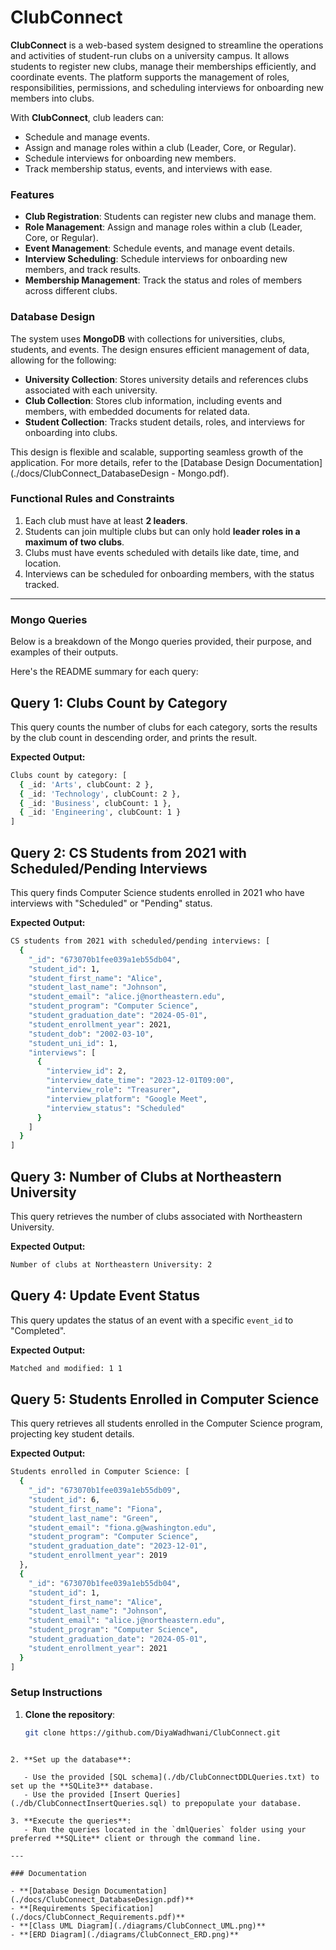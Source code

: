 # ClubConnect

**ClubConnect** is a web-based system designed to streamline the operations and activities of student-run clubs on a university campus. It allows students to register new clubs, manage their memberships efficiently, and coordinate events. The platform supports the management of roles, responsibilities, permissions, and scheduling interviews for onboarding new members into clubs.

With **ClubConnect**, club leaders can:

- Schedule and manage events.
- Assign and manage roles within a club (Leader, Core, or Regular).
- Schedule interviews for onboarding new members.
- Track membership status, events, and interviews with ease.

### Features

- **Club Registration**: Students can register new clubs and manage them.
- **Role Management**: Assign and manage roles within a club (Leader, Core, or Regular).
- **Event Management**: Schedule events, and manage event details.
- **Interview Scheduling**: Schedule interviews for onboarding new members, and track results.
- **Membership Management**: Track the status and roles of members across different clubs.

### Database Design

The system uses **MongoDB** with collections for universities, clubs, students, and events. The design ensures efficient management of data, allowing for the following:

- **University Collection**: Stores university details and references clubs associated with each university.
- **Club Collection**: Stores club information, including events and members, with embedded documents for related data.
- **Student Collection**: Tracks student details, roles, and interviews for onboarding into clubs.

This design is flexible and scalable, supporting seamless growth of the application. For more details, refer to the [Database Design Documentation](./docs/ClubConnect_DatabaseDesign - Mongo.pdf).

### Functional Rules and Constraints

1. Each club must have at least **2 leaders**.
2. Students can join multiple clubs but can only hold **leader roles in a maximum of two clubs**.
3. Clubs must have events scheduled with details like date, time, and location.
4. Interviews can be scheduled for onboarding members, with the status tracked.

---

### Mongo Queries

Below is a breakdown of the Mongo queries provided, their purpose, and examples of their outputs.

Here's the README summary for each query:

## Query 1: Clubs Count by Category

This query counts the number of clubs for each category, sorts the results by the club count in descending order, and prints the result.

**Expected Output:**

```bash
Clubs count by category: [
  { _id: 'Arts', clubCount: 2 },
  { _id: 'Technology', clubCount: 2 },
  { _id: 'Business', clubCount: 1 },
  { _id: 'Engineering', clubCount: 1 }
]
```

## Query 2: CS Students from 2021 with Scheduled/Pending Interviews

This query finds Computer Science students enrolled in 2021 who have interviews with "Scheduled" or "Pending" status.

**Expected Output:**

```bash
CS students from 2021 with scheduled/pending interviews: [
  {
    "_id": "673070b1fee039a1eb55db04",
    "student_id": 1,
    "student_first_name": "Alice",
    "student_last_name": "Johnson",
    "student_email": "alice.j@northeastern.edu",
    "student_program": "Computer Science",
    "student_graduation_date": "2024-05-01",
    "student_enrollment_year": 2021,
    "student_dob": "2002-03-10",
    "student_uni_id": 1,
    "interviews": [
      {
        "interview_id": 2,
        "interview_date_time": "2023-12-01T09:00",
        "interview_role": "Treasurer",
        "interview_platform": "Google Meet",
        "interview_status": "Scheduled"
      }
    ]
  }
]
```

## Query 3: Number of Clubs at Northeastern University

This query retrieves the number of clubs associated with Northeastern University.

**Expected Output:**

```bash
Number of clubs at Northeastern University: 2
```

## Query 4: Update Event Status

This query updates the status of an event with a specific `event_id` to "Completed".

**Expected Output:**

```bash
Matched and modified: 1 1
```

## Query 5: Students Enrolled in Computer Science

This query retrieves all students enrolled in the Computer Science program, projecting key student details.

**Expected Output:**

```bash
Students enrolled in Computer Science: [
  {
    "_id": "673070b1fee039a1eb55db09",
    "student_id": 6,
    "student_first_name": "Fiona",
    "student_last_name": "Green",
    "student_email": "fiona.g@washington.edu",
    "student_program": "Computer Science",
    "student_graduation_date": "2023-12-01",
    "student_enrollment_year": 2019
  },
  {
    "_id": "673070b1fee039a1eb55db04",
    "student_id": 1,
    "student_first_name": "Alice",
    "student_last_name": "Johnson",
    "student_email": "alice.j@northeastern.edu",
    "student_program": "Computer Science",
    "student_graduation_date": "2024-05-01",
    "student_enrollment_year": 2021
  }
]
```

### Setup Instructions

1. **Clone the repository**:

   ```bash
   git clone https://github.com/DiyaWadhwani/ClubConnect.git
   ```

```

2. **Set up the database**:

   - Use the provided [SQL schema](./db/ClubConnectDDLQueries.txt) to set up the **SQLite3** database.
   - Use the provided [Insert Queries](./db/ClubConnectInsertQueries.sql) to prepopulate your database.

3. **Execute the queries**:
   - Run the queries located in the `dmlQueries` folder using your preferred **SQLite** client or through the command line.

---

### Documentation

- **[Database Design Documentation](./docs/ClubConnect_DatabaseDesign.pdf)**
- **[Requirements Specification](./docs/ClubConnect_Requirements.pdf)**
- **[Class UML Diagram](./diagrams/ClubConnect_UML.png)**
- **[ERD Diagram](./diagrams/ClubConnect_ERD.png)**
```
